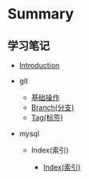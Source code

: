 # Summary

## 学习笔记

* [Introduction](README.md)
* git

    * [基础操作](git/Git\(基础操作\).md)
    * [Branch(分支)](git/Branch\(分支\).md)
    * [Tag(标签)](git/Tag\(标签\).md)
    
* mysql
    
    * Index(索引)
    
        * [Index(索引)](mysql/Index(索引)/Index(索引).md)

